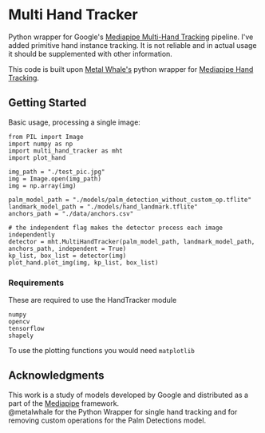 # Multi Hand Tracker

Python wrapper for Google's [Mediapipe Multi-Hand Tracking](https://github.com/google/mediapipe/blob/master/mediapipe/docs/multi_hand_tracking_mobile_gpu.md) pipeline. I've added primitive hand instance tracking. It is not reliable and in actual usage it should be supplemented with other information.

This code is built upon [Metal Whale's](https://github.com/metalwhale/hand_tracking) python wrapper for [Mediapipe Hand Tracking](https://github.com/google/mediapipe/blob/master/mediapipe/docs/hand_tracking_mobile_gpu.md).

## Getting Started

Basic usage, processing a single image:
``` 
from PIL import Image
import numpy as np
import multi_hand_tracker as mht
import plot_hand

img_path = "./test_pic.jpg"
img = Image.open(img_path)
img = np.array(img)

palm_model_path = "./models/palm_detection_without_custom_op.tflite"
landmark_model_path = "./models/hand_landmark.tflite"
anchors_path = "./data/anchors.csv" 

# the independent flag makes the detector process each image independently
detector = mht.MultiHandTracker(palm_model_path, landmark_model_path, anchors_path, independent = True)
kp_list, box_list = detector(img)
plot_hand.plot_img(img, kp_list, box_list)
```

### Requirements

These are required to use the HandTracker module

```
numpy
opencv
tensorflow
shapely
```
To use the plotting functions you would need `matplotlib`

## Acknowledgments

This work is a study of models developed by Google and distributed as a part of the [Mediapipe](https://github.com/google/mediapipe) framework.   
@metalwhale for the Python Wrapper for single hand tracking and for removing custom operations for the Palm Detections model.
